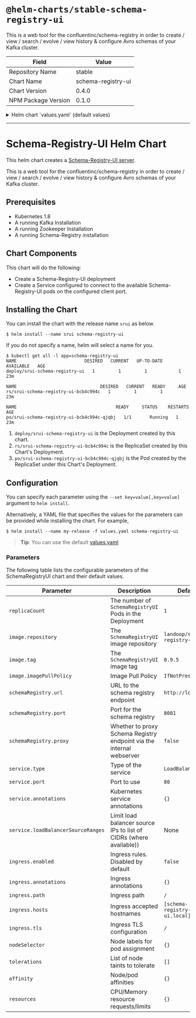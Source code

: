 # `@helm-charts/stable-schema-registry-ui`

This is a web tool for the confluentinc/schema-registry in order to create / view / search / evolve / view history & configure Avro schemas of your Kafka cluster.

| Field               | Value              |
| ------------------- | ------------------ |
| Repository Name     | stable             |
| Chart Name          | schema-registry-ui |
| Chart Version       | 0.4.0              |
| NPM Package Version | 0.1.0              |

<details>

<summary>Helm chart `values.yaml` (default values)</summary>

```yaml
# Default values for schema-registry-ui.
# This is a YAML-formatted file.
# Declare variables to be passed into your templates.

replicaCount: 1

image:
  repository: landoop/schema-registry-ui
  tag: 0.9.5
  pullPolicy: IfNotPresent

service:
  type: LoadBalancer
  port: 80
  annotations: {}
  ## Limit load balancer source ips to list of CIDRs (where available)
  # loadBalancerSourceRanges: []

schemaRegistry:
  url: 'http://localhost'
  port: 8081
  proxy: false

ingress:
  enabled: false
  annotations: {}
  path: /
  hosts:
    - schema-registry-ui.local
  tls: []

resources: {}

nodeSelector: {}

tolerations: []

affinity: {}
```

</details>

---

# Schema-Registry-UI Helm Chart

This helm chart creates a [Schema-Registry-UI server](https://github.com/Landoop/schema-registry-ui).

This is a web tool for the confluentinc/schema-registry in order to create / view / search / evolve / view history & configure Avro schemas of your Kafka cluster.

## Prerequisites

- Kubernetes 1.8
- A running Kafka Installation
- A running Zookeeper Installation
- A running Schema-Registry installation

## Chart Components

This chart will do the following:

- Create a Schema-Registry-UI deployment
- Create a Service configured to connect to the available Schema-Registry-UI pods on the configured
  client port.

## Installing the Chart

You can install the chart with the release name `srui` as below.

```console
$ helm install --name srui schema-registry-ui
```

If you do not specify a name, helm will select a name for you.

```console{%raw}
$ kubectl get all -l app=schema-registry-ui
NAME                          DESIRED   CURRENT   UP-TO-DATE   AVAILABLE   AGE
deploy/srui-schema-registry-ui   1         1         1            1           23m

NAME                                DESIRED   CURRENT   READY     AGE
rs/srui-schema-registry-ui-bcb4c994c   1         1         1         23m

NAME                                      READY     STATUS    RESTARTS   AGE
po/srui-schema-registry-ui-bcb4c994c-qjqbj   1/1       Running   1          23m
```

1. `deploy/srui-schema-registry-ui` is the Deployment created by this chart.
1. `rs/srui-schema-registry-ui-bcb4c994c` is the ReplicaSet created by this Chart's Deployment.
1. `po/srui-schema-registry-ui-bcb4c994c-qjqbj` is the Pod created by the ReplicaSet under this Chart's Deployment.

## Configuration

You can specify each parameter using the `--set key=value[,key=value]` argument to `helm install`.

Alternatively, a YAML file that specifies the values for the parameters can be provided while installing the chart. For example,

```console
$ helm install --name my-release -f values.yaml schema-registry-ui
```

> **Tip**: You can use the default [values.yaml](values.yaml)

### Parameters

The following table lists the configurable parameters of the SchemaRegistryUI chart and their default values.

| Parameter                          | Description                                                          | Default                      |
| ---------------------------------- | -------------------------------------------------------------------- | ---------------------------- |
| `replicaCount`                     | The number of `SchemaRegistryUI` Pods in the Deployment              | `1`                          |
| `image.repository`                 | The `SchemaRegistryUI` image repository                              | `landoop/schema-registry-ui` |
| `image.tag`                        | The `SchemaRegistryUI` image tag                                     | `0.9.5`                      |
| `image.imagePullPolicy`            | Image Pull Policy                                                    | `IfNotPresent`               |
| `schemaRegistry.url`               | URL to the schema registry endpoint                                  | `http://localhost`           |
| `schemaRegistry.port`              | Port for the schema registry                                         | `8081`                       |
| `schemaRegistry.proxy`             | Whether to proxy Schema Registry endpoint via the internal webserver | `false`                      |
| `service.type`                     | Type of the service                                                  | `LoadBalancer`               |
| `service.port`                     | Port to use                                                          | `80`                         |
| `service.annotations`              | Kubernetes service annotations                                       | `{}`                         |
| `service.loadBalancerSourceRanges` | Limit load balancer source IPs to list of CIDRs (where available))   | None                         |
| `ingress.enabled`                  | Ingress rules. Disabled by default                                   | `false`                      |
| `ingress.annotations`              | Ingress annotations                                                  | `{}`                         |
| `ingress.path`                     | Ingress path                                                         | `/`                          |
| `ingress.hosts`                    | Ingress accepted hostnames                                           | `[schema-registry-ui.local]` |
| `ingress.tls`                      | Ingress TLS configuration                                            | `/`                          |
| `nodeSelector`                     | Node labels for pod assignment                                       | `{}`                         |
| `tolerations`                      | List of node taints to tolerate                                      | `[]`                         |
| `affinity`                         | Node/pod affinities                                                  | `{}`                         |
| `resources`                        | CPU/Memory resource requests/limits                                  | `{}`                         |
